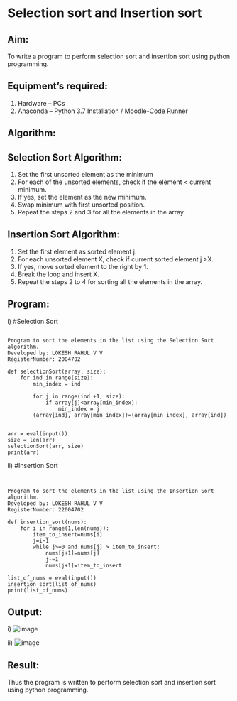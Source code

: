 # Selection sort and Insertion sort
## Aim:
To write a program to perform selection sort and insertion sort using python programming.
## Equipment’s required:
1.	Hardware – PCs
2.	Anaconda – Python 3.7 Installation / Moodle-Code Runner
## Algorithm:
## Selection Sort Algorithm:
1.	Set the first unsorted element as the minimum
2.	For each of the unsorted elements, check if the element < current minimum.
3.	If yes, set the element as the new minimum.
4.	Swap minimum with first unsorted position.
5.	Repeat the steps 2 and 3 for all the elements in the array.
## Insertion Sort Algorithm:
1.	Set the first element as sorted element j.
2.	For each unsorted element X, check if current sorted element j >X.
3.	If yes, move sorted element to the right by 1.
4.	Break the loop and insert X.
5.	Repeat the steps 2 to 4 for sorting all the elements in the array.
## Program:
i)	#Selection Sort
```

Program to sort the elements in the list using the Selection Sort algorithm.
Developed by: LOKESH RAHUL V V
RegisterNumber: 2004702

def selectionSort(array, size):
    for ind in range(size):
        min_index = ind
        
        for j in range(ind +1, size):
            if array[j]<array[min_index]:
                min_index = j
        (array[ind], array[min_index])=(array[min_index], array[ind])
        
    
arr = eval(input())
size = len(arr)
selectionSort(arr, size)
print(arr)

```
ii)	#Insertion Sort
```


Program to sort the elements in the list using the Insertion Sort algorithm.
Developed by: LOKESH RAHUL V V
RegisterNumber: 22004702

def insertion_sort(nums):
    for i in range(1,len(nums)):
        item_to_insert=nums[i]
        j=i-1
        while j>=0 and nums[j] > item_to_insert:
            nums[j+1]=nums[j]
            j-=1
            nums[j+1]=item_to_insert
            
list_of_nums = eval(input())
insertion_sort(list_of_nums)
print(list_of_nums)
```

## Output:
i) ![image](https://user-images.githubusercontent.com/118423842/213997513-5b74c753-4c23-4e52-b8e5-7fdd49b44f69.png)

ii) ![image](https://user-images.githubusercontent.com/118423842/213997596-d71d3255-1f63-410a-86b1-53f752126bf5.png)


## Result:
Thus the program is written to perform selection sort and insertion sort using python programming.

